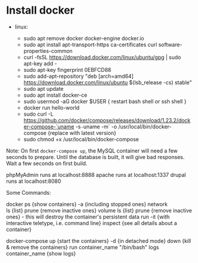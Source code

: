 # Install docker

  - linux:

    - sudo apt remove docker docker-engine docker.io
    - sudo apt install apt-transport-https ca-certificates curl software-properties-common
    - curl -fsSL https://download.docker.com/linux/ubuntu/gpg | sudo apt-key add -
    - sudo apt-key fingerprint 0EBFCD88
    - sudo add-apt-repository "deb [arch=amd64] https://download.docker.com/linux/ubuntu $(lsb_release -cs) stable"
    - sudo apt update
    - sudo apt install docker-ce
    - sudo usermod -aG docker $USER
    { restart bash shell or ssh shell }
    - docker run hello-world
    - sudo curl -L https://github.com/docker/compose/releases/download/1.23.2/docker-compose-`uname -s`-`uname -m` -o /usr/local/bin/docker-compose 
        {replace with latest version}
    - sudo chmod +x /usr/local/bin/docker-compose


Note:  On first `docker-compose up`, the MySQL container will need a few seconds to prepare.  Until the database is built, it will give bad responses.  Wait a few seconds on first build.

phpMyAdmin runs at localhost:8888
apache runs at localhost:1337
drupal runs at localhost:8080

Some Commands:

docker
    ps    {show containers}
        -a      {including stopped ones}
    network     
        ls      {list}
        prune   {remove inactive ones}
    volume
        ls      {list}
        prune   {remove inactive ones}
                - this will destroy the container's persistent data
    run
        -it     {with interactive teletype, i.e. command line}
    inspect     {see all details about a container}


docker-compose
    up      {start the containers}
        -d  {in detached mode}
    down    {kill & remove the containers}
    run container_name "/bin/bash"
    logs container_name     {show logs}


